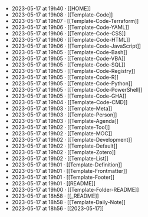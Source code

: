 - 2023-05-17 at 19h40 · [[HOME]]
- 2023-05-17 at 19h08 · [[Template-Code]]
- 2023-05-17 at 19h07 · [[Template-Code-Terraform]]
- 2023-05-17 at 19h06 · [[Template-Code-YAML]]
- 2023-05-17 at 19h06 · [[Template-Code-CSS]]
- 2023-05-17 at 19h06 · [[Template-Code-HTML]]
- 2023-05-17 at 19h06 · [[Template-Code-JavaScript]]
- 2023-05-17 at 19h05 · [[Template-Code-Bash]]
- 2023-05-17 at 19h05 · [[Template-Code-VBA]]
- 2023-05-17 at 19h05 · [[Template-Code-SQL]]
- 2023-05-17 at 19h05 · [[Template-Code-Registry]]
- 2023-05-17 at 19h05 · [[Template-Code-R]]
- 2023-05-17 at 19h05 · [[Template-Code-Python]]
- 2023-05-17 at 19h05 · [[Template-Code-PowerShell]]
- 2023-05-17 at 19h05 · [[Template-Code-GHA]]
- 2023-05-17 at 19h04 · [[Template-Code-CMD]]
- 2023-05-17 at 19h03 · [[Template-Meta]]
- 2023-05-17 at 19h03 · [[Template-Person]]
- 2023-05-17 at 19h03 · [[Template-Agenda]]
- 2023-05-17 at 19h02 · [[Template-Tool]]
- 2023-05-17 at 19h02 · [[Template-MOC]]
- 2023-05-17 at 19h02 · [[Template-Development]]
- 2023-05-17 at 19h02 · [[Template-Default]]
- 2023-05-17 at 19h02 · [[Template-Zotero]]
- 2023-05-17 at 19h02 · [[Template-List]]
- 2023-05-17 at 19h01 · [[Template-Definition]]
- 2023-05-17 at 19h01 · [[Template-Frontmatter]]
- 2023-05-17 at 19h01 · [[Template-Footer]]
- 2023-05-17 at 19h01 · [[README]]
- 2023-05-17 at 19h00 · [[Template-Folder-README]]
- 2023-05-17 at 18h58 · [[_README]]
- 2023-05-17 at 18h58 · [[Template-Daily-Note]]
- 2023-05-17 at 18h56 · [[2023-05-17]]
